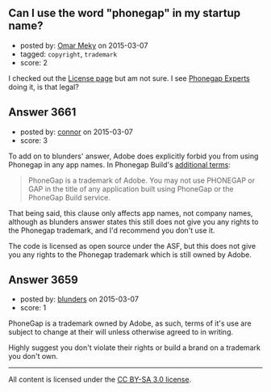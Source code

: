 ## Can I use the word "phonegap" in my startup name?

- posted by: [Omar Meky](https://stackexchange.com/users/3058517/omar-meky) on 2015-03-07
- tagged: `copyright`, `trademark`
- score: 2

I checked out the [License page][1] but am not sure. I see [Phonegap Experts][2] doing it, is that legal?


  [1]: http://phonegap.com/about/license/
  [2]: http://phonegapexperts.com/


## Answer 3661

- posted by: [connor](https://stackexchange.com/users/392995/connor) on 2015-03-07
- score: 3

<p>To add on to blunders' answer, Adobe does explicitly forbid you from using Phonegap in any app names. In Phonegap Build's <a href="http://wwwimages.adobe.com/content/dam/Adobe/en/legal/servicetou/PGB_TOU-en_US-20140618_1200.pdf" rel="nofollow">additional terms</a>: </p>

<blockquote>
  <p>PhoneGap is a trademark of Adobe. You may not use PHONEGAP or GAP in the title of any application built using PhoneGap or the PhoneGap Build service.</p>
</blockquote>

<p>That being said, this clause only affects app names, not company names, although as blunders answer states this still does not give you any rights to the Phonegap trademark, and I'd recommend you don't use it.</p>

<p>The code is licensed as open source under the ASF, but this does not give you any rights to the Phonegap trademark which is still owned by Adobe.</p>



## Answer 3659

- posted by: [blunders](https://stackexchange.com/users/216182/blunders) on 2015-03-07
- score: 1

PhoneGap is a trademark owned by Adobe, as such, terms of it's use are subject to change at their will unless otherwise agreed to in writing. 

Highly suggest you don't violate their rights or build a brand on a trademark you don't own.



---

All content is licensed under the [CC BY-SA 3.0 license](https://creativecommons.org/licenses/by-sa/3.0/).
